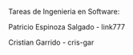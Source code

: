 Tareas de Ingenieria en Software:


Patricio Espinoza Salgado - link777

Cristian Garrido - cris-gar
